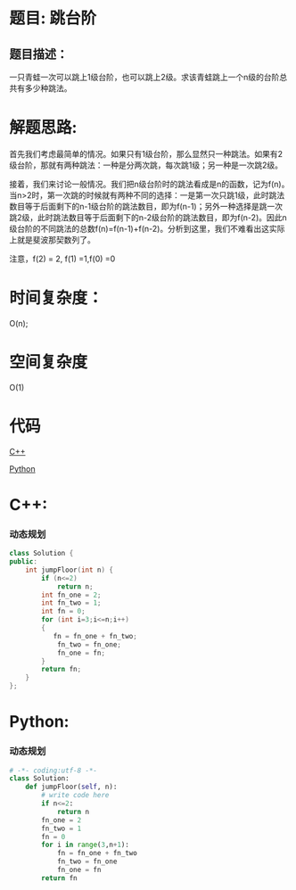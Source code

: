 # 题目: 跳台阶

## 题目描述：
一只青蛙一次可以跳上1级台阶，也可以跳上2级。求该青蛙跳上一个n级的台阶总共有多少种跳法。
  
# 解题思路:
  首先我们考虑最简单的情况。如果只有1级台阶，那么显然只一种跳法。如果有2级台阶，那就有两种跳法：一种是分两次跳，每次跳1级；另一种是一次跳2级。

接着，我们来讨论一般情况。我们把n级台阶时的跳法看成是n的函数，记为f(n)。当n>2时，第一次跳的时候就有两种不同的选择：一是第一次只跳1级，此时跳法数目等于后面剩下的n-1级台阶的跳法数目，即为f(n-1)；另外一种选择是跳一次跳2级，此时跳法数目等于后面剩下的n-2级台阶的跳法数目，即为f(n-2)。因此n级台阶的不同跳法的总数f(n)=f(n-1)+f(n-2)。分析到这里，我们不难看出这实际上就是斐波那契数列了。

注意，f(2) = 2, f(1) =1,f(0) =0
# 时间复杂度：
 O(n);
# 空间复杂度
  O(1)
  
# 代码

[C++](./JumpFloor.cpp)

[Python](./JumpFloor.py)

# C++: 
###  动态规划
```c++
class Solution {
public:
    int jumpFloor(int n) {
        if (n<=2)
            return n;
        int fn_one = 2;
        int fn_two = 1;
        int fn = 0;
        for (int i=3;i<=n;i++)
        {
           fn = fn_one + fn_two;
            fn_two = fn_one;
            fn_one = fn;
        }
        return fn;
    }
};
```
# Python:
### 动态规划
```python
# -*- coding:utf-8 -*-
class Solution:
    def jumpFloor(self, n):
        # write code here
        if n<=2:
            return n
        fn_one = 2
        fn_two = 1
        fn = 0
        for i in range(3,n+1):
            fn = fn_one + fn_two
            fn_two = fn_one
            fn_one = fn
        return fn
```


